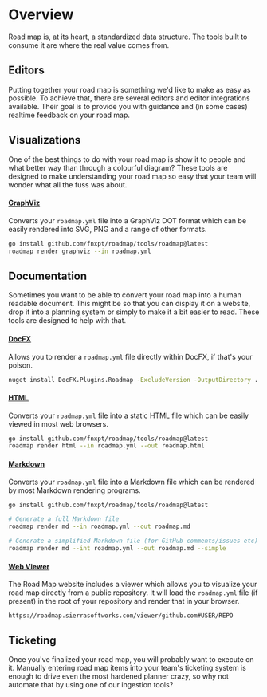 # Overview
Road map is, at its heart, a standardized data structure. The tools built to consume it are
where the real value comes from.

## Editors
Putting together your road map is something we'd like to make as easy as possible. To achieve
that, there are several editors and editor integrations available. Their goal is to provide
you with guidance and (in some cases) realtime feedback on your road map.


## Visualizations
One of the best things to do with your road map is show it to people and what better way than
through a colourful diagram? These tools are designed to make understanding your road map so
easy that your team will wonder what all the fuss was about.

#### [GraphViz](/tools/visualizations/graphviz/README.md)
Converts your `roadmap.yml` file into a GraphViz DOT format which can be easily rendered into
SVG, PNG and a range of other formats.

```sh
go install github.com/fnxpt/roadmap/tools/roadmap@latest
roadmap render graphviz --in roadmap.yml
```

## Documentation
Sometimes you want to be able to convert your road map into a human readable document. This might
be so that you can display it on a website, drop it into a planning system or simply to make it a
bit easier to read. These tools are designed to help with that.

#### [DocFX](/tools/documentation/docfx/README.md)
Allows you to render a `roadmap.yml` file directly within DocFX, if that's your poison.

```sh
nuget install DocFX.Plugins.Roadmap -ExcludeVersion -OutputDirectory .
```

#### [HTML](/tools/documentation/html/README.md)
Converts your `roadmap.yml` file into a static HTML file which can be easily viewed in most
web browsers.

```sh
go install github.com/fnxpt/roadmap/tools/roadmap@latest
roadmap render html --in roadmap.yml --out roadmap.html
```

#### [Markdown](/tools/documentation/markdown/README.md)
Converts your `roadmap.yml` file into a Markdown file which can be rendered by most Markdown
rendering programs.

```sh
go install github.com/fnxpt/roadmap/tools/roadmap@latest

# Generate a full Markdown file
roadmap render md --in roadmap.yml --out roadmap.md

# Generate a simplified Markdown file (for GitHub comments/issues etc)
roadmap render md --int roadmap.yml --out roadmap.md --simple
```

#### [Web Viewer](/tools/documentation/web-viewer/README.md)
The Road Map website includes a viewer which allows you to visualize your road map directly
from a public repository. It will load the `roadmap.yml` file (if present) in the root of
your repository and render that in your browser.

```
https://roadmap.sierrasoftworks.com/viewer/github.com#USER/REPO
```

## Ticketing
Once you've finalized your road map, you will probably want to execute on it. Manually entering
road map items into your team's ticketing system is enough to drive even the most hardened planner
crazy, so why not automate that by using one of our ingestion tools?
